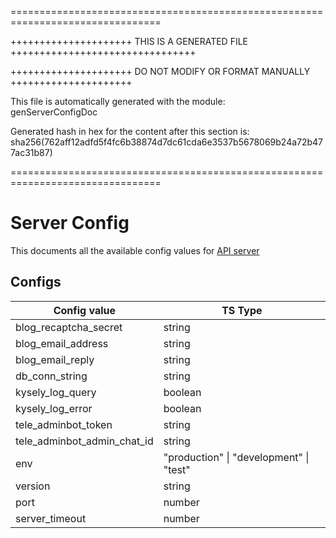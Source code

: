 ================================================================================

+++++++++++++++++++++ THIS IS A GENERATED FILE ++++++++++++++++++++++++++++++++

+++++++++++++++++++++ DO NOT MODIFY OR FORMAT MANUALLY +++++++++++++++++++++

This file is automatically generated with the module:  
genServerConfigDoc

Generated hash in hex for the content after this section is:  
sha256(762aff12adfd5f4fc6b38874d7dc61cda6e3537b5678069b24a72b477ac31b87)

================================================================================
# Server Config

This documents all the available config values for [API server](../api/)

## Configs

| Config value                | TS Type                                 |
| --------------------------- | --------------------------------------- |
| blog_recaptcha_secret       | string                                  |
| blog_email_address          | string                                  |
| blog_email_reply            | string                                  |
| db_conn_string              | string                                  |
| kysely_log_query            | boolean                                 |
| kysely_log_error            | boolean                                 |
| tele_adminbot_token         | string                                  |
| tele_adminbot_admin_chat_id | string                                  |
| env                         | "production" \| "development" \| "test" |
| version                     | string                                  |
| port                        | number                                  |
| server_timeout              | number                                  |
